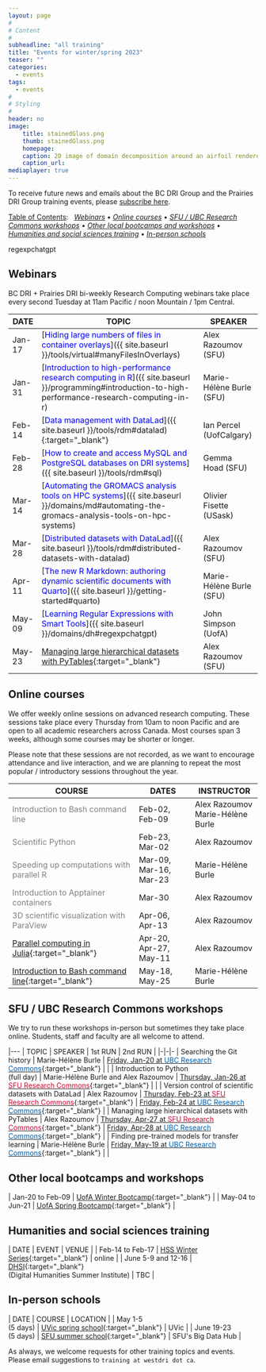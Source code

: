 ```yaml
---
layout: page
#
# Content
#
subheadline: "all training"
title: "Events for winter/spring 2023"
teaser: ""
categories:
  - events
tags:
  - events
#
# Styling
#
header: no
image:
    title: stainedGlass.png
    thumb: stainedGlass.png
    homepage:
    caption: 2D image of domain decomposition around an airfoil rendered as thin glass in ParaView
    caption_url: 
mediaplayer: true
---
```


<!-- While WestGrid ceased its operations on March 31, 2022, research computing training in Western Canada remains -->
<!-- -- coordinated by the same team, now based at Simon Fraser University, with participation from HPC analysts -->
<!-- across the BC DRI Group and the Prairies DRI Group (former WestGrid space). -->

To receive future news and emails about the BC DRI Group and the Prairies DRI Group training events, please
[subscribe here](/contact).

<!-- Going forward, this new list will be our primary way to reach academic researchers in Western Canada (and -->
<!-- elsewhere). -->





[Table of Contents](#table-of-contents):
&nbsp;
[<em>Webinars</em>](#webinars)
• [<em>Online courses</em>](#online-courses)
• [<em>SFU / UBC Research Commons workshops</em>](#commons)
• [<em>Other local bootcamps and workshops</em>](#bootcamps)
• [<em>Humanities and social sciences training</em>](#dh)
• [<em>In-person schools</em>](#schools)






regexpchatgpt


## Webinars

BC DRI + Prairies DRI bi-weekly Research Computing webinars take place every second Tuesday at 11am Pacific /
noon Mountain / 1pm Central.

<!-- We will open registration by early January. -->

<!-- For *upcoming webinars*, click the linked title to see more details or to register. For *past -->
<!-- sessions*, click on the title to view recordings and slides. -->

| DATE | TOPIC | SPEAKER |
| ------------- | --------------- | ----------------- |
| Jan-17 | [<span style="color:blue">Hiding large numbers of files in container overlays</span>]({{ site.baseurl }}/tools/virtual#manyFilesInOverlays) | Alex Razoumov (SFU) |
| Jan-31 | [<span style="color:blue">Introduction to high-performance research computing in R</span>]({{ site.baseurl }}/programming#introduction-to-high-performance-research-computing-in-r) | Marie-Hélène Burle (SFU) |
| Feb-14 | [<span style="color:blue">Data management with DataLad</span>]({{ site.baseurl }}/tools/rdm#datalad){:target="_blank"} | Ian Percel (UofCalgary) |
| Feb-28 | [<span style="color:blue">How to create and access MySQL and PostgreSQL databases on DRI systems</span>]({{ site.baseurl }}/tools/rdm#sql) | Gemma Hoad (SFU) |
| Mar-14 | [<span style="color:blue">Automating the GROMACS analysis tools on HPC systems</span>]({{ site.baseurl }}/domains/md#automating-the-gromacs-analysis-tools-on-hpc-systems) | Olivier Fisette (USask) |
| Mar-28 | [<span style="color:blue">Distributed datasets with DataLad</span>]({{ site.baseurl }}/tools/rdm#distributed-datasets-with-datalad) | Alex Razoumov (SFU) |
| Apr-11 | [<span style="color:blue">The new R Markdown: authoring dynamic scientific documents with Quarto</span>]({{ site.baseurl }}/getting-started#quarto) | Marie-Hélène Burle (SFU) |
| May-09 | [<span style="color:blue">Learning Regular Expressions with Smart Tools</span>]({{ site.baseurl }}/domains/dh#regexpchatgpt) | John Simpson (UofA) |
| May-23 | [Managing large hierarchical datasets with PyTables](https://docs.google.com/forms/d/e/1FAIpQLScRjA5nePxNb7WiHDRs56N3I_oYpnuYsO40qY_mUHiWqW-pOw/viewform){:target="_blank"} | Alex Razoumov (SFU) |

<!-- | Apr-25 | [The Beauty of the Bigdata Realm](https://docs.google.com/forms/d/e/1FAIpQLSdwXJ05GhpywfpiAwEIWjKvM8u5xKWmcqVaSzAXrLdBM6AeRQ/viewform){:target="_blank"} | Belaid Moa (UVic) | -->

<!-- [text](link){:target="_blank"} -->
<!-- | Apr-25 | Cybersecurity webinar (TBC) | - | -->
<!-- Belaid: It will be about the introduction to actual bigdata and its ecosystem, including Hadoop and Spark. -->
















<a name="courses"></a>
## Online courses

We offer weekly online sessions on advanced research computing. These sessions take place every Thursday from
10am to noon Pacific and are open to all academic researchers across Canada. Most courses span 3 weeks,
although some courses may be shorter or longer.

<!-- We will post the program here by early January. -->

Please note that these sessions are not recorded, as we want to encourage attendance and live interaction, and
we are planning to repeat the most popular / introductory sessions throughout the year.

| COURSE | DATES | INSTRUCTOR |
| ------------- | --------------- | ----------------- |
| <span style="color:gray">Introduction to Bash command line</span> | Feb-02, Feb-09 | Alex Razoumov <br> Marie-Hélène Burle |
| <span style="color:gray">Scientific Python</span> | Feb-23, Mar-02 | Alex Razoumov |
| <span style="color:gray">Speeding up computations with parallel R</span> | Mar-09, Mar-16, Mar-23 | Marie-Hélène Burle |
| <span style="color:gray">Introduction to Apptainer containers</span> | Mar-30 | Alex Razoumov |
| <span style="color:gray">3D scientific visualization with ParaView</span> | Apr-06, Apr-13 | Alex Razoumov |
| [Parallel computing in Julia](https://docs.google.com/forms/d/e/1FAIpQLSd_h4S3BUENDYFDBDErzEigkB9-KddVLOX1FT1mB2obFiE2tA/viewform){:target="_blank"} | Apr-20, Apr-27, May-11 | Alex Razoumov |
| [Introduction to Bash command line](https://docs.google.com/forms/d/e/1FAIpQLSdBC0yGSzqcm0kGdD2AAnyVSSOWw35aFWlOMQxNccBftYTCxQ/viewform){:target="_blank"} | May-18, May-25 | Marie-Hélène Burle |

<!-- remaining dates: May-11 May-18 May-25 -->











<a name="commons"></a>
## SFU / UBC Research Commons workshops

We try to run these workshops in-person but sometimes they take place online. Students, staff and faculty are
all welcome to attend.

<!-- To register, click on an event in the 2nd or 3rd column (not open for SFU yet). -->
<!-- Registration links will be posted in early January. -->

|---
| TOPIC | SPEAKER | 1st RUN | 2nd RUN |
|-|-|-
| Searching the Git history | Marie-Hélène Burle | [Friday, Jan-20 at <span style="color:#005CA7">UBC Research Commons</span>](https://libcal.library.ubc.ca/event/3706627){:target="_blank"} | |
| Introduction to Python <br> (full day) | Marie-Hélène Burle and Alex Razoumov | [Thursday, Jan-26 at <span style="color:#CE0834">SFU Research Commons</span>](https://www.lib.sfu.ca/about/branches-depts/rc/software-data-dh/software/37740){:target="_blank"} | |
| Version control of scientific datasets with DataLad | Alex Razoumov | [Thursday, Feb-23 at <span style="color:#CE0834">SFU Research Commons</span>](https://www.lib.sfu.ca/about/branches-depts/rc/software-data-dh/software/37739){:target="_blank"} | [Friday, Feb-24 at <span style="color:#005CA7">UBC Research Commons</span>](https://libcal.library.ubc.ca/event/3707077){:target="_blank"} |
| Managing large hierarchical datasets with PyTables | Alex Razoumov | [Thursday, Apr-27 at <span style="color:#CE0834">SFU Research Commons</span>](https://www.lib.sfu.ca/about/branches-depts/rc/software-data-dh/software/37742){:target="_blank"} | [Friday, Apr-28 at <span style="color:#005CA7">UBC Research Commons</span>](https://libcal.library.ubc.ca/event/3707080){:target="_blank"} |
| Finding pre-trained models for transfer learning | Marie-Hélène Burle | [Friday, May-19 at <span style="color:#005CA7">UBC Research Commons</span>](https://libcal.library.ubc.ca/event/3707039){:target="_blank"} | |

<!-- UBC Fridays 1:00pm–2:30pm -->
<!-- Python will similat to https://www.lib.sfu.ca/about/branches-depts/rc/software-data-dh/software/36876 -->
<!-- [Thursday, Mar-23 at <span style="color:#CE0834">SFU Research Commons</span>](https://www.lib.sfu.ca/about/branches-depts/rc/software-data-dh/software/37741){:target="_blank"} -->




<a name="bootcamps"></a>
## Other local bootcamps and workshops

| Jan-20 to Feb-09 | [UofA Winter Bootcamp](https://www.ualberta.ca/information-services-and-technology/news/2022/winter-research-computing-bootcamp-starts-january-20.html){:target="_blank"} |
| May-04 to Jun-21 | [UofA Spring Bootcamp](https://www.ualberta.ca/information-services-and-technology/news/2023/spring-research-computing-bootcamp.html){:target="_blank"} |







<a name="dh"></a>
## Humanities and social sciences training

| DATE | EVENT | VENUE |
| Feb-14 to Feb-17 | [HSS Winter Series](https://hss23.netlify.app){:target="_blank"} | online |
| June 5-9 and 12-16 | [DHSI](https://dhsi.org){:target="_blank"} <br> (Digital Humanities Summer Institute) | TBC |






<a name="schools"></a>
## In-person schools

| DATE | COURSE | LOCATION |
| May 1-5 <br> (5 days) | [UVic spring school](https://2023uvic.netlify.app){:target="_blank"} | UVic |
| June 19-23 <br> (5 days) | [SFU summer school](https://2023sfu.netlify.app){:target="_blank"} | SFU's Big Data Hub |

As always, we welcome requests for other training topics and events. Please email suggestions to `training at
westdri dot ca`.
